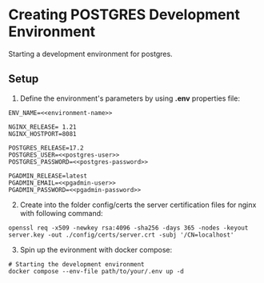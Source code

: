# Creating POSTGRES Development Environment

Starting a development environment for postgres.

## Setup
1) Define the environment's parameters by using __.env__ properties file:
```
ENV_NAME=<<environment-name>>

NGINX_RELEASE= 1.21
NGINX_HOSTPORT=8081

POSTGRES_RELEASE=17.2
POSTGRES_USER=<<postgres-user>>
POSTGRES_PASSWORD=<<postgres-password>>

PGADMIN_RELEASE=latest
PGADMIN_EMAIL=<<pgadmin-user>>
PGADMIN_PASSWORD=<<pgadmin-password>>
```

2) Create into the folder config/certs the server certification files for nginx with following command:
```shell
openssl req -x509 -newkey rsa:4096 -sha256 -days 365 -nodes -keyout server.key -out ./config/certs/server.crt -subj '/CN=localhost'
```

3) Spin up the evironment with docker compose:

```shell
# Starting the development environment
docker compose --env-file path/to/your/.env up -d 
```